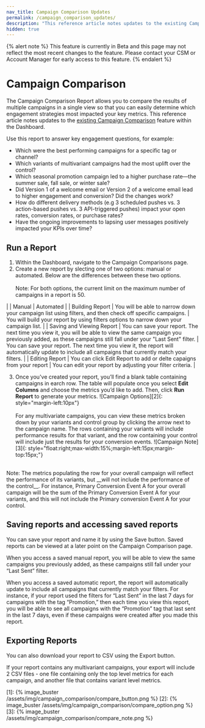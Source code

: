 ```yaml
---
nav_title: Campaign Comparison Updates
permalink: /campaign_comparison_updates/
description: "This reference article notes updates to the existing Campaign Comparison feature within the Dashboard."
hidden: true
---
```


{% alert note %}
This feature is currently in Beta and this page may not reflect the most recent changes to the feature. Please contact your CSM or Account Manager for early access to this feature.
{% endalert %}

# Campaign Comparison

The Campaign Comparison Report allows you to compare the results of multiple campaigns in a single view so that you can easily determine which engagement strategies most impacted your key metrics. This reference article notes updates to the [existing Campaign Comparison][0] feature within the Dashboard.

Use this report to answer key engagement questions, for example:
- Which were the best performing campaigns for a specific tag or channel?
- Which variants of multivariant campaigns had the most uplift over the control?  
- Which seasonal promotion campaign led to a higher purchase rate—the summer sale, fall sale, or winter sale?
- Did Version 1 of a welcome email or Version 2 of a welcome email lead to higher engagement and conversion? Did the changes work?
- How do different delivery methods (e.g 3 scheduled pushes vs. 3 action-based pushes vs. 3 API-triggered pushes) impact your open rates, conversion rates, or purchase rates?
- Have the ongoing improvements to lapsing user messages positively impacted your KPIs over time?

## Run a Report

1. Within the Dashboard, navigate to the Campaign Comparisons page.
2. Create a new report by slecting one of two options: manual or automated. Below are the differences between these two options.<br><br>Note: For both options, the current limit on the maximum number of campaigns in a report is 50.

|   | Manual | Automated |
| Building Report | You will be able to narrow down your campaign list using filters, and then check off specific campaigns. | You will build your report by using filters options to narrow down your campaign list. |
| Saving and Viewing Report | You can save your report. The next time you view it, you will be able to view the same campaign you previously added, as these campaigns still fall under your "Last Sent" filter. | You can save your report. The next time you view it, the report will automatically update to include all campaigns that currently match your filters. |
| Editing Report | You can click Edit Report to add or delte capaigns from your report | You can edit your report by adjusting your filter criteria. |


3. Once you've created your report, you’ll find a blank table containing campaigns in earch row. The table will populate once you select __Edit Columns__ and choose the metrics you’d like to add. Then, click __Run Report__ to generate your metrics.
![Campaign Options][2]{: style="margin-left:10px"}<br><br>For any multivariate campaigns, you can view these metrics broken down by your variants and control group by clicking the arrow next to the campaign name. The rows containing your variants will include performance results for that variant, and the row containing your control will include just the results for your conversion events. 
![Campaign Note][3]{: style="float:right;max-width:15%;margin-left:15px;margin-top:15px;"}
<br>
Note: The metrics populating the row for your overall campaign will reflect the performance of its variants, but __will not include the performance of the control__. For instance, Primary Conversion Event A for your overall campaign will be the sum of the Primary Conversion Event A for your variants, and this will not include the Primary conversion Event A for your control.

## Saving reports and accessing saved reports

You can save your report and name it by using the Save button. Saved reports can be viewed at a later point on the Campaign Comparison page.

When you access a saved manual report, you will be able to view the same campaigns you previously added, as these campaigns still fall under your “Last Sent” filter.

When you access a saved automatic report, the report will automatically update to include all campaigns that currently match your filters. For instance, if your report used the filters for “Last Sent” in the last 7 days for campaigns with the tag “Promotion,” then each time you view this report, you will be able to see all campaigns with the “Promotion” tag that last sent in the last 7 days, even if these campaigns were created after you made this report.

## Exporting Reports

You can also download your report to CSV using the Export button. 

If your report contains any multivariant campaigns, your export will include 2 CSV files - one file containing only the top level metrics for each campaign, and another file that contains variant level metrics. 


[0]: {{site.baseurl}}/user_guide/engagement_tools/campaigns/testing_and_more/comparing_campaigns/#comparing-campaigns
[1]: {% image_buster /assets/img/campaign_comparison/compare_button.png %}
[2]: {% image_buster /assets/img/campaign_comparison/compare_option.png %}
[3]: {% image_buster /assets/img/campaign_comparison/compare_note.png %}
